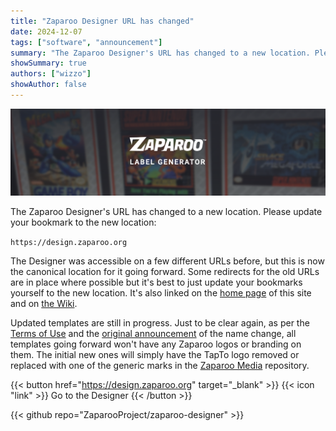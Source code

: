 ```yaml
---
title: "Zaparoo Designer URL has changed"
date: 2024-12-07
tags: ["software", "announcement"]
summary: "The Zaparoo Designer's URL has changed to a new location. Please update your bookmark!"
showSummary: true
authors: ["wizzo"]
showAuthor: false
---
```


![Zaparoo Designer](cover.png)

The Zaparoo Designer's URL has changed to a new location. Please update your bookmark to the new location:

`https://design.zaparoo.org`

The Designer was accessible on a few different URLs before, but this is now the canonical location for it going forward. Some redirects for the old URLs are in place where possible but it's best to just update your bookmarks yourself to the new location. It's also linked on the [home page](/) of this site and on [the Wiki](https://wiki.zaparoo.org/).

Updated templates are still in progress. Just to be clear again, as per the [Terms of Use](/terms/) and the [original announcement](/news/tapto-to-zaparoo/) of the name change, all templates going forward won't have any Zaparoo logos or branding on them. The initial new ones will simply have the TapTo logo removed or replaced with one of the generic marks in the [Zaparoo Media](https://github.com/ZaparooProject/zaparoo-media) repository.

{{< button href="https://design.zaparoo.org" target="_blank" >}}
{{< icon "link" >}} Go to the Designer
{{< /button >}}

{{< github repo="ZaparooProject/zaparoo-designer" >}}
